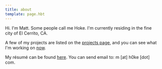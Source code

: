 ```yaml
---
title: about
template: page.hbt
---
```

Hi. I'm Matt. Some people call me Hoke. I'm currently residing in the fine city of El Cerrito, CA.

A few of my projects are listed on the [projects page](../projects), and you can see what I'm working on [now](../now).

My résumé can be found [here](../resume_/). You can send email to: m [at] h0ke [dot] com.
